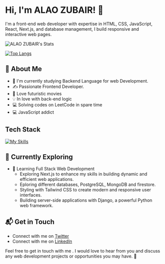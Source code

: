 # Hi, I'm ALAO ZUBAIR! 👋

I'm a front-end web developer with expertise in HTML, CSS, JavaScript, React, Next.js, and database management, I build responsive and interactive web pages.

![ALAO ZUBAIR's Stats](https://github-readme-stats.vercel.app/api?username=ZubairAlao&theme=vue-dark&show_icons=true&hide_border=true&count_private=true)

[![Top Langs](https://github-readme-stats.vercel.app/api/top-langs/?username=ZubairAlao&layout=compact&card_width=448&theme=vue-dark)](https://github.com/ZubairAlao)


## 🚀 About Me

- 🔭 I'm currently studying Backend Language for web Development.
- ✍️ Passionate Frontend Developer.
- 🎥 Love futuristic movies
- 💡 In love with back-end logic
- 💻 Solving codes on LeetCode in spare time 
- 💻 JavaScript addict

## Tech Stack
[![My Skills](https://skillicons.dev/icons?i=js,html,css,react,firebase,mongodb,nextjs,postgres,tailwind&theme=light)](https://skillicons.dev)

## 🌱 Currently Exploring
- 🚀 Learning Full Stack Web Development
  - Exploring Next.js to enhance my skills in building dynamic and efficient web applications.
  - Eploring different databases, PostgreSQL, MongoDB and firestore.
  - Styling with Tailwind CSS to create modern and responsive user interfaces.
  - Building server-side applications with Django, a powerful Python web framework.


## 📬 Get in Touch

- Connect with me on [Twitter](https://twitter.com/Zubair_Coder) 
- Connect with me on [LinkedIn](https://www.linkedin.com/in/zubairAlao) 

 Feel free to get in touch with me . I would love to hear from you and discuss any web development projects or opportunities you may have. 🚀




<!--
**ZubairAlao/ZubairAlao** is a ✨ _special_ ✨ repository because its `README.md` (this file) appears on your GitHub profile.
prisma py
Here are some ideas to get you started:

- 🔭 I’m currently working on ...
- 🌱 I’m currently learning ...
- 👯 I’m looking to collaborate on ...
- 🤔 I’m looking for help with ...
- 💬 Ask me about ...
- 📫 How to reach me: ...
- 😄 Pronouns: ...
- ⚡ Fun fact: ...
-->
